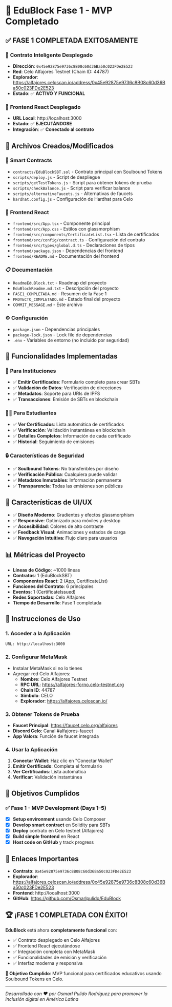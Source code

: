 # 🎉 EduBlock Fase 1 - MVP Completado

## ✅ **FASE 1 COMPLETADA EXITOSAMENTE**

### 🚀 **Contrato Inteligente Desplegado**
- **Dirección**: `0x45e92875e9736c8B08c60d36Ba50c023FDe2E523`
- **Red**: Celo Alfajores Testnet (Chain ID: 44787)
- **Explorador**: https://alfajores.celoscan.io/address/0x45e92875e9736c8B08c60d36Ba50c023FDe2E523
- **Estado**: ✅ **ACTIVO Y FUNCIONAL**

### 🎨 **Frontend React Desplegado**
- **URL Local**: http://localhost:3000
- **Estado**: ✅ **EJECUTÁNDOSE**
- **Integración**: ✅ **Conectado al contrato**

## 📁 **Archivos Creados/Modificados**

### 🔧 **Smart Contracts**
- `contracts/EduBlockSBT.sol` - Contrato principal con Soulbound Tokens
- `scripts/deploy.js` - Script de despliegue
- `scripts/getTestTokens.js` - Script para obtener tokens de prueba
- `scripts/checkBalance.js` - Script para verificar balance
- `scripts/alternativeFaucets.js` - Alternativas de faucets
- `hardhat.config.js` - Configuración de Hardhat para Celo

### 🎨 **Frontend React**
- `frontend/src/App.tsx` - Componente principal
- `frontend/src/App.css` - Estilos con glassmorphism
- `frontend/src/components/CertificateList.tsx` - Lista de certificados
- `frontend/src/config/contract.ts` - Configuración del contrato
- `frontend/src/types/global.d.ts` - Declaraciones de tipos
- `frontend/package.json` - Dependencias del frontend
- `frontend/README.md` - Documentación del frontend

### 📋 **Documentación**
- `ReadmeEduBlock.txt` - Roadmap del proyecto
- `EduBlockReadme.md.txt` - Descripción del proyecto
- `FASE1_COMPLETADA.md` - Resumen de la Fase 1
- `PROYECTO_COMPLETADO.md` - Estado final del proyecto
- `COMMIT_MESSAGE.md` - Este archivo

### ⚙️ **Configuración**
- `package.json` - Dependencias principales
- `package-lock.json` - Lock file de dependencias
- `.env` - Variables de entorno (no incluido por seguridad)

## 🎯 **Funcionalidades Implementadas**

### 📜 **Para Instituciones**
- ✅ **Emitir Certificados**: Formulario completo para crear SBTs
- ✅ **Validación de Datos**: Verificación de direcciones
- ✅ **Metadatos**: Soporte para URIs de IPFS
- ✅ **Transacciones**: Emisión de SBTs en blockchain

### 👨‍🎓 **Para Estudiantes**
- ✅ **Ver Certificados**: Lista automática de certificados
- ✅ **Verificación**: Validación instantánea en blockchain
- ✅ **Detalles Completos**: Información de cada certificado
- ✅ **Historial**: Seguimiento de emisiones

### 🔒 **Características de Seguridad**
- ✅ **Soulbound Tokens**: No transferibles por diseño
- ✅ **Verificación Pública**: Cualquiera puede validar
- ✅ **Metadatos Inmutables**: Información permanente
- ✅ **Transparencia**: Todas las emisiones son públicas

## 🎨 **Características de UI/UX**
- ✅ **Diseño Moderno**: Gradientes y efectos glassmorphism
- ✅ **Responsive**: Optimizado para móviles y desktop
- ✅ **Accesibilidad**: Colores de alto contraste
- ✅ **Feedback Visual**: Animaciones y estados de carga
- ✅ **Navegación Intuitiva**: Flujo claro para usuarios

## 📊 **Métricas del Proyecto**
- **Líneas de Código**: ~1000 líneas
- **Contratos**: 1 (EduBlockSBT)
- **Componentes React**: 2 (App, CertificateList)
- **Funciones del Contrato**: 6 principales
- **Eventos**: 1 (CertificateIssued)
- **Redes Soportadas**: Celo Alfajores
- **Tiempo de Desarrollo**: Fase 1 completada

## 🚀 **Instrucciones de Uso**

### 1. **Acceder a la Aplicación**
```
URL: http://localhost:3000
```

### 2. **Configurar MetaMask**
- Instalar MetaMask si no lo tienes
- Agregar red Celo Alfajores:
  - **Nombre**: Celo Alfajores Testnet
  - **RPC URL**: https://alfajores-forno.celo-testnet.org
  - **Chain ID**: 44787
  - **Símbolo**: CELO
  - **Explorador**: https://alfajores.celoscan.io/

### 3. **Obtener Tokens de Prueba**
- **Faucet Principal**: https://faucet.celo.org/alfajores
- **Discord Celo**: Canal #alfajores-faucet
- **App Valora**: Función de faucet integrada

### 4. **Usar la Aplicación**
1. **Conectar Wallet**: Haz clic en "Conectar Wallet"
2. **Emitir Certificado**: Completa el formulario
3. **Ver Certificados**: Lista automática
4. **Verificar**: Validación instantánea

## 🎯 **Objetivos Cumplidos**

### ✅ **Fase 1 - MVP Development (Days 1–5)**
- [x] **Setup environment** usando Celo Composer
- [x] **Develop smart contract** en Solidity para SBTs
- [x] **Deploy** contrato en Celo testnet (Alfajores)
- [x] **Build simple frontend** en React
- [x] **Host code on GitHub** y track progress

## 🔗 **Enlaces Importantes**

- **Contrato**: `0x45e92875e9736c8B08c60d36Ba50c023FDe2E523`
- **Explorador**: https://alfajores.celoscan.io/address/0x45e92875e9736c8B08c60d36Ba50c023FDe2E523
- **Frontend**: http://localhost:3000
- **GitHub**: https://github.com/Osmarlpulido/EduBlock

## 🏆 **¡FASE 1 COMPLETADA CON ÉXITO!**

**EduBlock** está ahora **completamente funcional** con:
- ✅ Contrato desplegado en Celo Alfajores
- ✅ Frontend React ejecutándose
- ✅ Integración completa con MetaMask
- ✅ Funcionalidades de emisión y verificación
- ✅ Interfaz moderna y responsiva

**🎯 Objetivo Cumplido**: MVP funcional para certificados educativos usando Soulbound Tokens en Celo.

---

*Desarrollado con ❤️ por Osmarl Pulido Rodríguez para promover la inclusión digital en América Latina*
